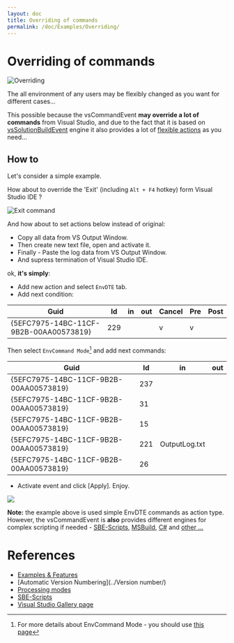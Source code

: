 ```yaml
---
layout: doc
title: Overriding of commands
permalink: /doc/Examples/Overriding/
---
```


# Overriding of commands

![Overriding](../../Resources/examples/cmds/ill.png)

The all environment of any users may be flexibly changed as you want for different cases...

This possible because the vsCommandEvent **may override a lot of commands** from Visual Studio, 
and due to the fact that it is based on [vsSolutionBuildEvent](http://vssbe.r-eg.net) engine it also provides a lot of [flexible actions](../../Examples/) as you need...

## How to

Let's consider a simple example.

How about to override the 'Exit' (including `Alt + F4` hotkey) form Visual Studio IDE ?

![Exit command](../../Resources/examples/cmds/menu.png)

And how about to set actions below instead of original:

* Copy all data from VS Output Window.
* Then create new text file, open and activate it.
* Finally - Paste the log data from VS Output Window.
* And supress termination of Visual Studio IDE.

ok, **it's simply**:

* Add new action and select `EnvDTE` tab.
* Add next condition:

 Guid | Id | in | out | Cancel | Pre | Post
------|----|----|-----|--------|-----|-----
{5EFC7975-14BC-11CF-9B2B-00AA00573819} | 229 | | | v | v | 

Then select `EnvCommand Mode`[^1] and add next commands:

 Guid | Id | in | out 
------|----|----|-----
{5EFC7975-14BC-11CF-9B2B-00AA00573819} | 237 | | 
{5EFC7975-14BC-11CF-9B2B-00AA00573819} | 31 | | 
{5EFC7975-14BC-11CF-9B2B-00AA00573819} | 15 | | 
{5EFC7975-14BC-11CF-9B2B-00AA00573819} | 221 | OutputLog.txt | 
{5EFC7975-14BC-11CF-9B2B-00AA00573819} | 26 | | 

* Activate event and click [Apply]. Enjoy.

![](../../Resources/examples/cmds/live.gif)

**Note:** the example above is used simple EnvDTE commands as action type.
However, the vsCommandEvent is **also** provides different engines for complex scripting if needed - [SBE-Scripts](../../Scripts/SBE-Scripts/), [MSBuild](../../Scripts/MSBuild/), [C#](../../Modes/CSharp/) and [other ...](../../Modes/)

# References

* [Examples & Features](../../Examples/)
* [Automatic Version Numbering](../Version number/)
* [Processing modes](../../Modes/)
* [SBE-Scripts](../../Scripts/SBE-Scripts/)
* [Visual Studio Gallery page](https://visualstudiogallery.msdn.microsoft.com/ad9f19b2-04c0-46fe-9637-9a52ce4ca661/)

[^1]: For more details about EnvCommand Mode - you should use [this page](../../Modes/EnvCommand/)